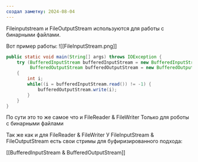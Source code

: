 ```yaml
---
создал заметку: 2024-08-04
---
```

Fileinputstream и FileOutputStream используются для
работы с бинарными файлами.

Вот пример работы: 
![[FileInputStream.png]]

```java
public static void main(String[] args) throws IOException {  
    try (BufferedInputStream bufferedInputStream = new BufferedInputStream(new FileInputStream("C:\\Users\\AllSunday\\Desktop\\img.webp"));  
         BufferedOutputStream bufferedOutputStream = new BufferedOutputStream(new FileOutputStream("img.webp")))  
    {  
        int i;  
        while((i = bufferedInputStream.read()) != -1) {  
            bufferedOutputStream.write(i);  
        }  
    }  
}
```

По сути это то же самое что и FileReader & FileWriter 
Только для роботы с бинарными файлами

Так же как и для FileReader & FileWriter 
У FileInputStream & FileOutputStream есть свои стримы для буфиризированного подхода: 

[[BufferedInputStream & BufferedOutputStream]]